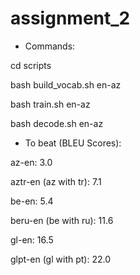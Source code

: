 # assignment_2

* Commands:

cd scripts

bash build_vocab.sh en-az

bash train.sh en-az

bash decode.sh en-az

* To beat (BLEU Scores):

az-en: 3.0

aztr-en (az with tr): 7.1

be-en: 5.4

beru-en (be with ru): 11.6

gl-en: 16.5

glpt-en (gl with pt): 22.0

